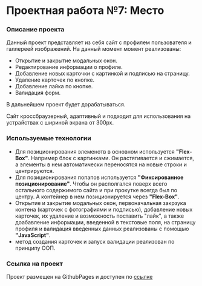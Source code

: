 # Проектная работа №7: Место

### Описание проекта
Данный проект представляет из себя сайт с профилем пользователя и галлереей изображений. На данный момент момент реализованы:
- Открытие и закрытие модальных окон.
- Редактирование информации о профиле.
- Добавление новых карточки с картинкой и подписью на страницу.
- Удаление карточек по кнопке.
- Добавление лайка по кнопке.
- Валидация форм.

В дальнейшем проект будет дорабатываться.

Сайт кроссбраузерный, адаптивный и подходит для использования на устрайствах с шириной экрана от 300px.


### Используемые технологии

- Для позиционирования элеменотв в основном используется **"Flex-Box"**.
Например блок с картинками. Он растягивается и сжимается, а элементы в нем автоматически переносятся на новые строки и центрируются.
- Для позиционирования попапов используется **"Фиксированное позиционирование"**. Чтобы он располгался поверх всего остального содержимого сайта и при прокутке всегда был по центру. А контейнер в нем позиционируется через **"Flex-Box"**.
- Открытие и закрытие модальных окон, первоначальная закрзука контена (карточек с фотографиями и подписью), добавление новых карточек, их удаление и возможность поставить "лайк", а также доабавление информации, введенной в текстовые поля, на страницу профиля и валидация введенных данных реализованы с помощью **"JavaScript"**.
- метод создания карточек и запуск валидации реализован по принципу ООП.

### Ссылка на проект

Проект размещен на GithubPages и доступен по [ссылке](https://ruslan43g.github.io/mesto/index.html "ссылке")
